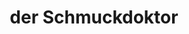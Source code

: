 ---
title: "der Schmuckdoktor"
url: /koeln/der-schmuckdoktor-dellbruecker-hauptstrasse/
shop: Schmuck
---